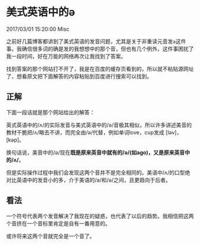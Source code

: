 # 美式英语中的ə
2017/03/01 15:20:00
Misc


之前好几篇博客都讲到了美式英语的发音问题，尤其是关于非重读元音发`ə`这件事。我确信很多词的确是发的我想想中的那个音，但也有几个例外，这件事困扰了我一段时间，好在万能的网络再次让我找到了答案。

找到答案的那个网站打不开了，我是在百度的缓存页看到的，所以就不粘贴源网址了，想看原文把下面解答的内容粘贴到百度进行搜索可以找到。


## 正解

下面一段话就是那个网站给出的解答：

英式英语中的/ʌ/的实际发音与美式英语中的/ə/音极其相似，所以许多讲述美音的教材干脆把/ʌ/略去不讲，而完全由/ə/代替，例如单词love，cup发成 [ləv]，[kəp]。

换句话说，美音中的/ə/现在**既是原来英音中就有的/ə/(如ago)，又是原来英音中的/ʌ/**。

但是实际操作过程中我们会发现这两个音并不是完全相同的。美语中/ʌ/的口型绝对比英语中的发音小的多，介于美语的/a/和/ə/之间，且更趋向于后者。


## 看法

一个符号代表两个发音解决了我现在的疑惑，也代表了以后的趋势。我相信把这两个音挤在一个音标里肯定是自有一番用意的。

或许将来这两个音就完全是一个音了。

